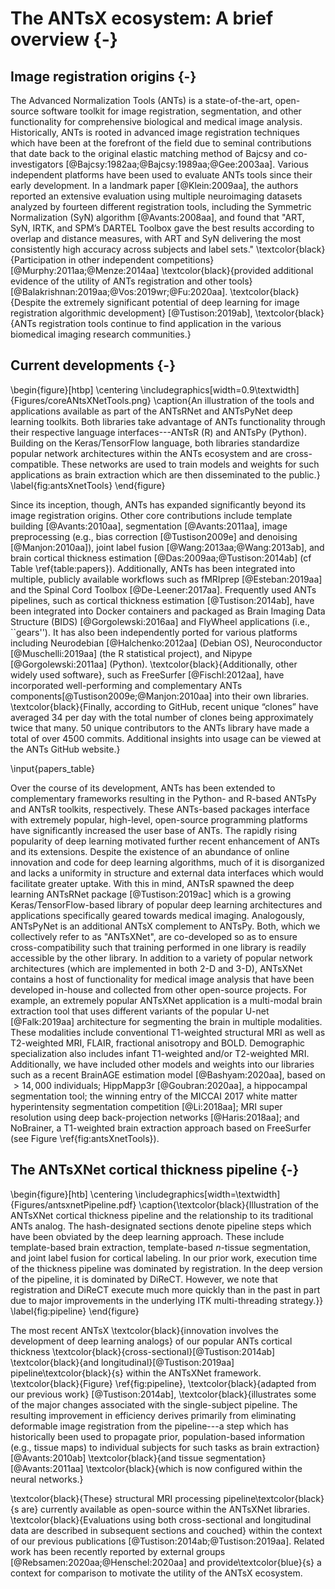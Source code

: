 
# The ANTsX ecosystem:  A brief overview {-}

## Image registration origins {-}

The Advanced Normalization Tools (ANTs) is a state-of-the-art, open-source
software toolkit for image registration, segmentation, and other functionality
for comprehensive biological and medical image analysis. Historically, ANTs is
rooted in advanced image registration techniques which have been at the
forefront of the field due to seminal contributions that date back to the
original elastic matching method of Bajcsy and co-investigators
[@Bajcsy:1982aa;@Bajcsy:1989aa;@Gee:2003aa]. Various independent platforms have
been used to evaluate ANTs tools since their early development. In a landmark
paper [@Klein:2009aa], the authors reported an extensive evaluation using
multiple neuroimaging datasets analyzed by fourteen different registration
tools, including the Symmetric Normalization (SyN) algorithm [@Avants:2008aa],
and found that "ART, SyN, IRTK, and SPM’s DARTEL Toolbox gave the best results
according to overlap and distance measures, with ART and SyN delivering the most
consistently high accuracy across subjects and label sets."
\textcolor{black}{Participation in other independent competitions}
[@Murphy:2011aa;@Menze:2014aa] \textcolor{black}{provided additional evidence of
the utility of ANTs registration and other tools}
[@Balakrishnan:2019aa;@Vos:2019wr;@Fu:2020aa]. \textcolor{black}{Despite the
extremely significant potential of deep learning for image registration
algorithmic development} [@Tustison:2019ab], \textcolor{black}{ANTs registration
tools continue to find application in the various biomedical imaging research
communities.}


<!-- This superior performance was
reinforced in a completely different pulmonary imaging evaluation, the
Evaluation of Methods for Pulmonary Image REgistration 2010 (EMPIRE10)
[@Murphy:2011aa], where ANTs was the top performer for the benchmarks used to
assess lung registration accuracy and biological plausibility of the inferred
transform (i.e., boundary alignment, fissure alignment, landmark correspondence,
and displacement field topology). The competition has continued to the present
where SyN has remained the top-ranked algorithm. Even indirect assessments have
demonstrated the performance superiority of ANTs registration. In the MICCAI
2012 multi-atlas label fusion segmentation challenge for brain data, the joint
label fusion algorithm [@Wang:2013ab] (coupled with SyN) was the top performer.
In fact, 6 of the top 10 performing entries in that competition used ANTs for
performing the spatial normalization. A separate competition [@Menze:2014aa] for
segmentation of brain tumors from multi-modal MRI held under the auspices of
MICCAI 2013 was won by ANTs developers where the registration capabilities were
crucial for performance [@Tustison:2014aa]. The following year an ANTs-based
entry for the STACOM workshop concerning cardiac motion estimation won the best
paper award [@Tustison:2015ab].

The ANTs registration component not only encodes advanced developments in image
registration research but also packages these normalization tools as a
full-featured platform that includes an extensive library of similarity
measures, transformation types, and regularizers which are built upon the robust
Insight Toolkit and vetted by users and developers from all over the world.  In
fact, based on performance and innovations within the ANTs toolkit and our track
record of contributions to the ITK registration development efforts, our group
was selected for the most recent major refactoring of the ITK image registration
component [@Avants:2014aa]. Not only did this development involve porting
previously reported research but also included several novel contributions. For
example, a newly formulated B-spline variant of the original SyN algorithm was
proposed and evaluated using multiple publicly available, annotated datasets and
demonstrated statistically significant improvement in label overlap measures
[@Tustison:2013ac].  Moreover, the ANTs/ITK code is open-source and
community-developed which allows the full community, including commercial
projects, use and build on this framework.-->

## Current developments {-}

\begin{figure}[htbp]
  \centering
    \includegraphics[width=0.9\textwidth]{Figures/coreANtsXNetTools.png}
    \caption{An illustration of the tools and applications available as part of the
    ANTsRNet and ANTsPyNet deep learning toolkits.  Both libraries take advantage
    of ANTs functionality through their respective language interfaces---ANTsR (R)
    and ANTsPy (Python).  Building on the Keras/TensorFlow language, both libraries
    standardize popular network architectures within the ANTs ecosystem and are
    cross-compatible.  These networks are used to train models and weights for such
    applications as brain extraction which are then disseminated to the public.}
 \label{fig:antsXnetTools}
 \end{figure}

Since its inception, though, ANTs has expanded significantly beyond its image
registration origins.  Other core contributions include template building
[@Avants:2010aa], segmentation [@Avants:2011aa], image preprocessing (e.g., bias
correction [@Tustison2009e] and denoising [@Manjon:2010aa]), joint label fusion
[@Wang:2013aa;@Wang:2013ab], and brain cortical thickness estimation
[@Das:2009aa;@Tustison:2014ab] (cf Table \ref{table:papers}).
Additionally, ANTs has been integrated into multiple, publicly available workflows such as fMRIprep
[@Esteban:2019aa] and the Spinal Cord Toolbox [@De-Leener:2017aa].  Frequently
used ANTs pipelines, such as cortical thickness estimation [@Tustison:2014ab],
have been integrated into Docker containers and packaged as Brain Imaging Data
Structure (BIDS) [@Gorgolewski:2016aa] and FlyWheel applications (i.e.,
``gears''). It has also been independently ported for various platforms
including Neurodebian [@Halchenko:2012aa] (Debian OS), Neuroconductor
[@Muschelli:2019aa] (the R statistical project), and Nipype
[@Gorgolewski:2011aa] (Python).  \textcolor{black}{Additionally, other widely
used software}, such as FreeSurfer [@Fischl:2012aa], have incorporated
well-performing and complementary ANTs components[@Tustison2009e;@Manjon:2010aa]
into their own libraries. \textcolor{black}{Finally, according to GitHub, recent
unique “clones” have averaged 34 per day with the total number of clones being
approximately twice that many.  50 unique contributors to the ANTs library have
made a total of over 4500 commits. Additional insights into usage can be viewed
at the ANTs GitHub website.}


\input{papers_table}

Over the course of its development, ANTs has been extended to complementary
frameworks resulting in the Python- and R-based ANTsPy and ANTsR toolkits,
respectively. These ANTs-based packages interface with extremely popular, high-level,
open-source programming platforms have significantly increased the user base of
ANTs.  The rapidly rising
popularity of deep learning motivated further recent enhancement of ANTs and its
extensions.  Despite the existence of an abundance of online innovation and code
for deep learning algorithms, much of it is disorganized and lacks a uniformity
in structure and external data interfaces which would facilitate greater uptake.
With this in mind, ANTsR spawned the deep learning ANTsRNet package
[@Tustison:2019ac] which is a growing Keras/TensorFlow-based library of popular
deep learning architectures and applications specifically geared towards medical
imaging. Analogously, ANTsPyNet is an additional ANTsX complement to ANTsPy.
Both, which we collectively refer to as "ANTsXNet", are co-developed so as to
ensure cross-compatibility such that training performed in one library is
readily accessible by the other library. In addition to a variety of popular
network architectures (which are implemented in both 2-D and 3-D), ANTsXNet
contains a host of functionality for medical image analysis that have been
developed in-house and collected from other open-source projects. For example,
an extremely popular ANTsXNet application is a multi-modal brain extraction tool
that uses different variants of the popular U-net [@Falk:2019aa] architecture
for segmenting the brain in multiple modalities.  These modalities include
conventional T1-weighted structural MRI as well as T2-weighted MRI, FLAIR,
fractional anisotropy and BOLD.  Demographic specialization also includes infant
T1-weighted and/or T2-weighted MRI. Additionally, we have included other models
and weights into our libraries such as a recent BrainAGE estimation model
[@Bashyam:2020aa], based on $>14,000$ individuals; HippMapp3r [@Goubran:2020aa],
a hippocampal segmentation tool; the winning entry of the MICCAI 2017 white
matter hyperintensity segmentation competition [@Li:2018aa]; MRI super
resolution using deep back-projection networks [@Haris:2018aa]; and NoBrainer, a
T1-weighted brain extraction approach based on FreeSurfer (see Figure
\ref{fig:antsXnetTools}).

## The ANTsXNet cortical thickness pipeline {-}

\begin{figure}[htb]
  \centering
    \includegraphics[width=\textwidth]{Figures/antsxnetPipeline.pdf}
  \caption{\textcolor{black}{Illustration of the ANTsXNet cortical thickness pipeline and the
  relationship to its traditional ANTs analog.  The hash-designated sections
  denote pipeline steps which have been obviated by the deep learning approach.
  These include template-based brain extraction, template-based $n$-tissue
  segmentation, and joint label fusion for cortical labeling.  In our prior work, execution time of the thickness pipeline was dominated by registration.  In the deep version of the pipeline,
it is dominated by DiReCT.  However, we note that  registration and DiReCT execute much more quickly than in the past in part due to major improvements in the underlying ITK multi-threading strategy.}}
  \label{fig:pipeline}
\end{figure}

The most recent ANTsX \textcolor{black}{innovation involves the development of
deep learning analogs} of our popular ANTs cortical thickness
\textcolor{black}{cross-sectional}[@Tustison:2014ab] \textcolor{black}{and
longitudinal}[@Tustison:2019aa] pipeline\textcolor{black}{s} within the ANTsXNet
framework.  \textcolor{black}{Figure} \ref{fig:pipeline},
\textcolor{black}{adapted from our previous work} [@Tustison:2014ab],
\textcolor{black}{illustrates some of the major changes associated with the
single-subject pipeline.  The resulting improvement in efficiency
derives primarily from eliminating deformable image registration from the
pipeline---a step which has historically been used to propagate prior,
population-based information (e.g., tissue maps) to individual subjects for such
tasks as brain extraction} [@Avants:2010ab] \textcolor{black}{and tissue
segmentation} [@Avants:2011aa] \textcolor{black}{which is now configured within
the neural networks.}

\textcolor{black}{These} structural MRI processing pipeline\textcolor{black}{s
are} currently available as open-source within the ANTsXNet libraries.
\textcolor{black}{Evaluations using both cross-sectional and longitudinal data
are described in subsequent sections and couched} within the context of our
previous publications [@Tustison:2014ab;@Tustison:2019aa].
Related work has been recently reported by external groups
[@Rebsamen:2020aa;@Henschel:2020aa] and provide\textcolor{blue}{s} a context for comparison to
motivate the utility of the ANTsX ecosystem.


